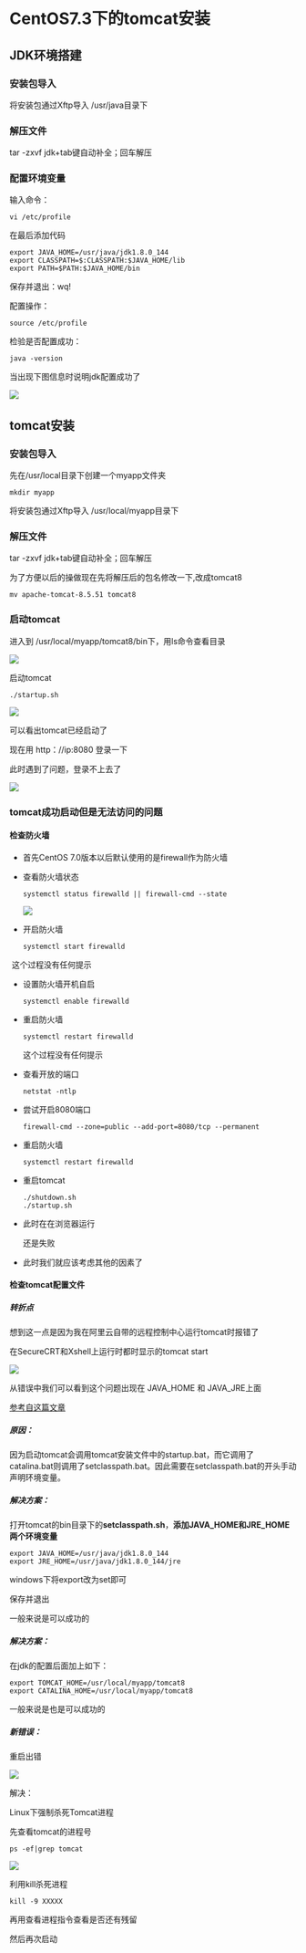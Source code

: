 # CentOS7.3下的tomcat安装

## JDK环境搭建

### 安装包导入

将安装包通过Xftp导入 /usr/java目录下

### 解压文件

tar -zxvf jdk+tab键自动补全；回车解压

### 配置环境变量

输入命令：

```
vi /etc/profile
```

在最后添加代码

```
export JAVA_HOME=/usr/java/jdk1.8.0_144
export CLASSPATH=$:CLASSPATH:$JAVA_HOME/lib
export PATH=$PATH:$JAVA_HOME/bin
```

保存并退出：wq!

配置操作：

```
source /etc/profile
```

检验是否配置成功：

```
java -version
```

当出现下图信息时说明jdk配置成功了

![](../imgs/javaversion.png)

## tomcat安装

### 安装包导入

先在/usr/local目录下创建一个myapp文件夹

```
mkdir myapp
```

将安装包通过Xftp导入 /usr/local/myapp目录下

### 解压文件

tar -zxvf jdk+tab键自动补全；回车解压

为了方便以后的操做现在先将解压后的包名修改一下,改成tomcat8

```
mv apache-tomcat-8.5.51 tomcat8
```

### 启动tomcat

进入到 /usr/local/myapp/tomcat8/bin下，用ls命令查看目录

![](../imgs/tomcatbin.png)

启动tomcat

```
./startup.sh
```

![](../imgs/tomcatstart.png)

可以看出tomcat已经启动了

现在用 http：//ip:8080 登录一下

此时遇到了问题，登录不上去了

![](../imgs/404.png)

### tomcat成功启动但是无法访问的问题

#### 检查防火墙

- 首先CentOS 7.0版本以后默认使用的是firewall作为防火墙

- 查看防火墙状态

  ```
  systemctl status firewalld || firewall-cmd --state
  ```

  ![](../imgs/firewallstatus.png)

- 开启防火墙

  ```
  systemctl start firewalld
  ```

​        这个过程没有任何提示

- 设置防火墙开机自启

  ```
  systemctl enable firewalld
  ```

- 重启防火墙

  ```
  systemctl restart firewalld
  ```

   这个过程没有任何提示

- 查看开放的端口

  ```
  netstat -ntlp
  ```

- 尝试开启8080端口

  ```
  firewall-cmd --zone=public --add-port=8080/tcp --permanent
  ```

- 重启防火墙

  ```
  systemctl restart firewalld
  ```

- 重启tomcat

  ```
  ./shutdown.sh
  ./startup.sh
  ```

- 此时在在浏览器运行

  还是失败

- 此时我们就应该考虑其他的因素了

#### 检查tomcat配置文件

##### 转折点

想到这一点是因为我在阿里云自带的远程控制中心运行tomcat时报错了

在SecureCRT和Xshell上运行时都时显示的tomcat start

![](../imgs/startproblem.png)

从错误中我们可以看到这个问题出现在 JAVA_HOME 和 JAVA_JRE上面

[参考自这篇文章](https://blog.csdn.net/to_baidu/article/details/52848620)

##### 原因：

因为启动tomcat会调用tomcat安装文件中的startup.bat，而它调用了catalina.bat则调用了setclasspath.bat。因此需要在setclasspath.bat的开头手动声明环境变量。

##### 解决方案：

打开tomcat的bin目录下的**setclasspath.sh**，**添加JAVA_HOME和JRE_HOME两个环境变量**

```
export JAVA_HOME=/usr/java/jdk1.8.0_144
export JRE_HOME=/usr/java/jdk1.8.0_144/jre
```

windows下将export改为set即可

保存并退出

一般来说是可以成功的

##### 解决方案：

在jdk的配置后面加上如下：

```
export TOMCAT_HOME=/usr/local/myapp/tomcat8
export CATALINA_HOME=/usr/local/myapp/tomcat8
```

一般来说是也是可以成功的

##### 新错误：

重启出错

![](../imgs/shutdownproblem.png)

解决：

Linux下强制杀死Tomcat进程

先查看tomcat的进程号

```
ps -ef|grep tomcat
```

![](../imgs/killtomcat.png)

利用kill杀死进程

```
kill -9 XXXXX
```

再用查看进程指令查看是否还有残留

然后再次启动

